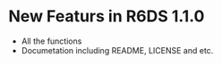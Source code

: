 <!-- README.md is generated from README.Rmd. Please edit that file -->

New Featurs in R6DS 1.1.0
=========================

-   All the functions
-   Documetation including README, LICENSE and etc.
